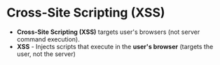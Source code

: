 # Cross-Site Scripting (XSS)
 - **Cross-Site Scripting (XSS)** targets user's browsers (not server command execution).
 - **XSS** - Injects scripts that execute in the **user's browser** (targets the user, not the server)
